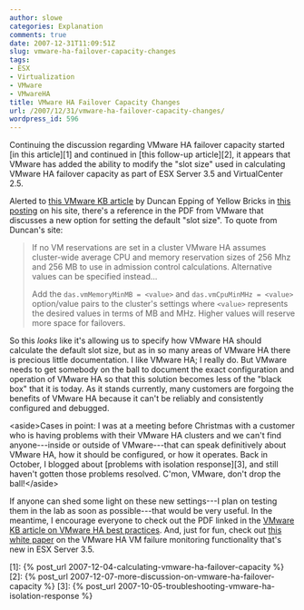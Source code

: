 ```yaml
---
author: slowe
categories: Explanation
comments: true
date: 2007-12-31T11:09:51Z
slug: vmware-ha-failover-capacity-changes
tags:
- ESX
- Virtualization
- VMware
- VMwareHA
title: VMware HA Failover Capacity Changes
url: /2007/12/31/vmware-ha-failover-capacity-changes/
wordpress_id: 596
---
```


Continuing the discussion regarding VMware HA failover capacity started [in this article][1] and continued in [this follow-up article][2], it appears that VMware has added the ability to modify the "slot size" used in calculating VMware HA failover capacity as part of ESX Server 3.5 and VirtualCenter 2.5.

Alerted to [this VMware KB article](http://kb.vmware.com/selfservice/microsites/search.do?cmd=displayKC&docType=kc&externalId=1002080&sliceId=2&docTypeID=DT_KB_1_1&dialogID=38398839&stateId=0%200%2038394611) by Duncan Epping of Yellow Bricks in [this posting](http://www.yellow-bricks.com/2007/12/30/new-version-of-best-practices-and-advanced-features-for-vmware-ha-pdf/) on his site, there's a reference in the PDF from VMware that discusses a new option for setting the default "slot size". To quote from Duncan's site:

>If no VM reservations are set in a cluster VMware HA assumes cluster-wide average CPU and memory reservation sizes of 256 Mhz and 256 MB to use in admission control calculations. Alternative values can be specified instead...  
>
>Add the `das.vmMemoryMinMB = <value>` and `das.vmCpuMinMHz = <value>` option/value pairs to the cluster's settings where `<value>` represents the desired values in terms of MB and MHz. Higher values will reserve more space for failovers.

So this _looks_ like it's allowing us to specify how VMware HA should calculate the default slot size, but as in so many areas of VMware HA there is precious little documentation. I like VMware HA; I really do. But VMware needs to get somebody on the ball to document the exact configuration and operation of VMware HA so that this solution becomes less of the "black box" that it is today. As it stands currently, many customers are forgoing the benefits of VMware HA because it can't be reliably and consistently configured and debugged.

&lt;aside&gt;Cases in point: I was at a meeting before Christmas with a customer who is having problems with their VMware HA clusters and we can't find anyone---inside or outside of VMware---that can speak definitively about VMware HA, how it should be configured, or how it operates. Back in October, I blogged about [problems with isolation response][3], and still haven't gotten those problems resolved. C'mon, VMware, don't drop the ball!&lt;/aside&gt;

If anyone can shed some light on these new settings---I plan on testing them in the lab as soon as possible---that would be very useful. In the meantime, I encourage everyone to check out the PDF linked in the [VMware KB article on VMware HA best practices](http://kb.vmware.com/selfservice/microsites/search.do?cmd=displayKC&docType=kc&externalId=1002080&sliceId=2&docTypeID=DT_KB_1_1&dialogID=38398839&stateId=0%200%2038394611). And, just for fun, check out [this white paper](http://www.vmware.com/pdf/vi3_35_25_vmha.pdf) on the VMware HA VM failure monitoring functionality that's new in ESX Server 3.5.

[1]: {% post_url 2007-12-04-calculating-vmware-ha-failover-capacity %}
[2]: {% post_url 2007-12-07-more-discussion-on-vmware-ha-failover-capacity %}
[3]: {% post_url 2007-10-05-troubleshooting-vmware-ha-isolation-response %}

